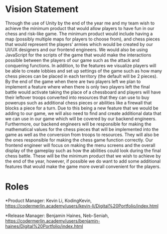 # Vision Statement 
Through the use of Unity by the end of the year me and my team wish to achieve the minimum product that would allow players to have fun in our chess and risk-like game. The minimum product would include having a map (possibly multiple maps for players to choose from), and chess pieces that would represent the players' armies which would be created by our UI/UX designers and our frontend engineers. We would also be using JavaScript for the scripts of the game that would make the interactions possible between the players of our game such as the attack and conquering functions. In addition, to the features we visualize players will be able to create lobbies and set up settings of the game such as how many chess pieces can be placed in each territory (the default will be 2 pieces). By the end of the game when there are two players left we plan to implement a feature where when there is only two players left the final battle would activate taking the place of a chessboard and players will have their leftover troops converted into resources that they can use to buy powerups such as additional chess pieces or abilities like a firewall that blocks a piece for a turn. Due to this being a new feature that we would be adding to our game, we will also need to find and create additional data that we can use in our game which will be covered by our backend engineers. Furthermore, our backend engineers will be responsible for making the mathematical values for the chess pieces that will be implemented into the game as well as the conversion from troops to resources. They will also be the ones responsible for making the chess game function correctly. Our frontend engineer will focus on making the menu screens and the overall display of the gameplay such as how the abilities could look during the final chess battle. These will be the minimum product that we wish to achieve by the end of the year, however, if possible we do want to add some additional features that would make the game more overall convenient for the players.
# Roles
*Product Manager: Kevin Li, KodingKevin, https://codermerlin.academy/users/kevin-li/Digital%20Portfolio/index.html

*Release Manager: Benjamin Haines, Neb-Seniah, https://codermerlin.academy/users/benjamin-haines/Digital%20Portfolio/index.html

